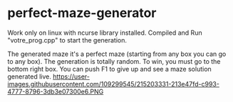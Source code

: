 # perfect-maze-generator
Work only on linux with ncurse library installed. Compiled and Run "votre_prog.cpp" to start the generation.

The generated maze it's a perfect maze (starting from any box you can go to any box). The generation is totally random.
To win, you must go to the bottom right box.
You can push F1 to give up and see a maze solution generated live.
https://user-images.githubusercontent.com/109299545/215203331-213e47fd-c993-4777-8796-3db3e07300e6.PNG
